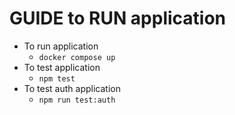 # GUIDE to RUN application
- To run application
  - ``docker compose up``
- To test application
  - ``npm test``
- To test auth application
  - ``npm run test:auth``
